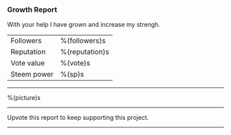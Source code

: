 <h3>Growth Report</h3>
With your help I have grown and increase my strengh.

|||
---|---
Followers | %(followers)s
Reputation | %(reputation)s
Vote value | %(vote)s
Steem power | %(sp)s

---

%(picture)s

---

Upvote this report to keep supporting this project.

---